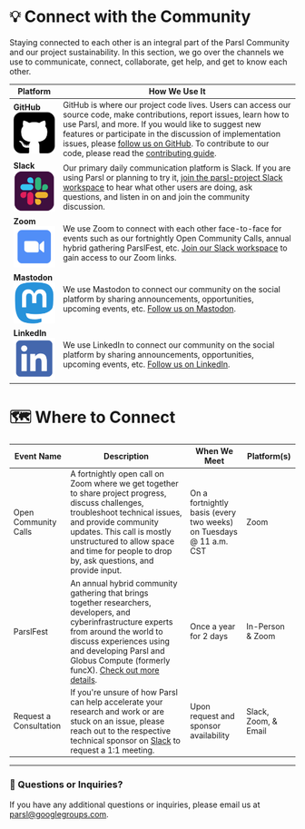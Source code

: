 # 💡 Connect with the Community
Staying connected to each other is an integral part of the Parsl Community and our project sustainability. In this section, we go over the channels we use to communicate, connect, collaborate, get help, and get to know each other.

| Platform             | How We Use It                                                                          |
|------------------------------------|----------------------------------------------------------------------------------------|
|**GitHub** <br> <a href="https://github.com/parsl" target="_blank"><img src="Files/images/logos/github-logo-icon.png" alt="GitHub tile logo" width="95"></a>|GitHub is where our project code lives. Users can access our source code, make contributions, report issues, learn how to use Parsl, and more. If you would like to suggest new features or participate in the discussion of implementation issues, please [follow us on GitHub](https://github.com/parsl). To contribute to our code, please read the [contributing guide](https://github.com/Parsl/parsl/blob/master/CONTRIBUTING.rst).|
|**Slack** <br> <a href="https://bit.ly/join-parsl-slack" target="_blank"><img src="Files/images/logos/slack-logo-icon.png" alt="Slack tile logo" width="95"></a>|Our primary daily communication platform is Slack. If you are using Parsl or planning to try it, [join the parsl-project Slack workspace](https://bit.ly/join-parsl-slack) to hear what other users are doing, ask questions, and listen in on and join the community discussion.|
|**Zoom** <br> <img src="Files/images/logos/zoom-logo-icon.png" alt="Zoom tile logo" width="100">| We use Zoom to connect with each other face-to-face for events such as our fortnightly Open Community Calls, annual hybrid gathering ParslFest, etc. [Join our Slack workspace](https://bit.ly/join-parsl-slack) to gain access to our Zoom links.|
|**Mastodon** <br> <a href="https://mast.hpc.social/@ParslProject" target="_blank"><img src="Files/images/logos/mastodon-logo-icon.png" alt="Mastodon tile logo" width="95"></a>|We use Mastodon to connect our community on the social platform by sharing announcements, opportunities, upcoming events, etc. [Follow us on Mastodon](https://mast.hpc.social/@ParslProject).|
|**LinkedIn** <br> <a href="https://www.linkedin.com/company/parsl-project/" target="_blank"><img src="Files/images/logos/linkedin-logo-icon.png" alt="LinkedIn tile logo" width="95"></a>|We use LinkedIn to connect our community on the social platform by sharing announcements, opportunities, upcoming events, etc. [Follow us on LinkedIn](https://www.linkedin.com/company/parsl-project/).|

# 🗺️ Where to Connect
| Event Name | Description | When We Meet | Platform(s) |
|------------|-------------|--------------|----------|
|Open Community Calls|A fortnightly open call on Zoom where we get together to share project progress, discuss challenges, troubleshoot technical issues, and provide community updates. This call is mostly unstructured to allow space and time for people to drop by, ask questions, and provide input.|On a fortnightly basis (every two weeks) on Tuesdays @ 11 a.m. CST|Zoom|
|ParslFest|An annual hybrid community gathering that brings together researchers, developers, and cyberinfrastructure experts from around the world to discuss experiences using and developing Parsl and Globus Compute (formerly funcX). [Check out more details](https://parsl-project.org/parslfest.html).|Once a year for 2 days|In-Person & Zoom|
|Request a Consultation|If you're unsure of how Parsl can help accelerate your research and work or are stuck on an issue, please reach out to the respective technical sponsor on [Slack](https://bit.ly/join-parsl-slack) to request a 1:1 meeting.|Upon request and sponsor availability|Slack, Zoom, & Email

---
### 🤔 Questions or Inquiries?
If you have any additional questions or inquiries, please email us at [parsl@googlegroups.com](mailto:parsl@googlegroups.com).
